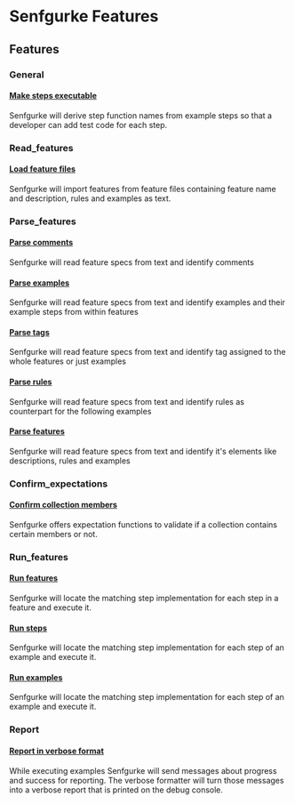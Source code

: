 # Senfgurke Features

## Features


### General

#### [Make steps executable](features/make_steps_executable.feature)

  Senfgurke will derive step function names from example steps so that a
  developer can add test code for each step.


### Read_features

#### [Load feature files](features/read_features/load_feature_files.feature)

  Senfgurke will import features from feature files
  containing feature name and description, rules and examples as text.


### Parse_features

#### [Parse comments](features/parse_features/parse_comments.feature)

  Senfgurke will read feature specs from text
  and identify comments

#### [Parse examples](features/parse_features/parse_examples.feature)

  Senfgurke will read feature specs from text and identify examples and their
  example steps from within features

#### [Parse tags](features/parse_features/parse_tags.feature)

  Senfgurke will read feature specs from text
  and identify tag assigned to the whole features or just examples

#### [Parse rules](features/parse_features/parse_rules.feature)

  Senfgurke will read feature specs from text
  and identify rules as counterpart for the following examples

#### [Parse features](features/parse_features/parse_features.feature)

  Senfgurke will read feature specs from text
  and identify it's elements like descriptions, rules and examples


### Confirm_expectations

#### [Confirm collection members](features/confirm_expectations/confirm_collection_members.feature)

  Senfgurke offers expectation functions to validate if a collection contains
  certain members or not.


### Run_features

#### [Run features](features/run_features/run_features.feature)

  Senfgurke will locate the matching step implementation for each step
  in a feature and execute it.

#### [Run steps](features/run_features/run_steps.feature)

  Senfgurke will locate the matching step implementation for each step
  of an example and execute it.

#### [Run examples](features/run_features/run_examples.feature)

  Senfgurke will locate the matching step implementation for each step
  of an example and execute it.

### Report


#### [Report in verbose format](features/report/report_in_verbose_format.feature)

  While executing examples Senfgurke will send messages about progress
  and success for reporting. The verbose formatter will turn those messages
  into a verbose report that is printed on the debug console.
